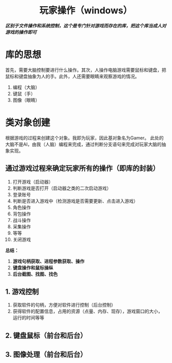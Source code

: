 # <center>玩家操作（windows）</center>
***区别于文件操作和系统控制，这个是专门针对游戏而存在的库，把这个库当成人对游戏的操作即可***
# 库的思想
首先，需要大脑控制要进行什么操作。其次，人操作电脑游戏需要鼠标和键盘，把鼠标和键盘抽象为人的手。此外，人还需要眼睛来观察游戏的情况。
1. 编程（大脑）
2. 键鼠（手）
3. 图像（眼睛）

# 类对象创建
根据游戏的过程来创建这个对象。我即为玩家，因此基对象名为Gamer。 此处的大脑不是AI，由我（人脑）编程来完成，通过判断分支语句来完成对玩家大脑的抽象实现。
## 通过游戏过程来确定玩家所有的操作（即库的封装）
1. 打开游戏（启动器）
2. 判断游戏是否打开（启动器之类的二次启动游戏）
3. 登录账号
4. 判断是否进入游戏中（检测游戏是否需要更新、点击进入游戏）
5. 角色操作
6. 背包操作
7. 战斗操作
8. 采集操作
9. 等等
10. 关闭游戏

**总结：**
1. **游戏句柄获取、进程参数获取、操作**
2. **键盘操作和鼠标操纵**
3. **后台截图、找图、找色**
## 1. 游戏控制
1.  获取软件的句柄，方便对软件进行控制（后台控制）
2.  获得软件的配置信息，占用的资源（点量、内存、现存），游戏窗口的大小，运行的时间等等
## 2. 键盘鼠标（前台和后台）

## 3. 图像处理（前台和后台）

